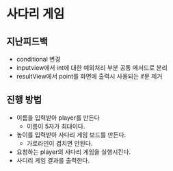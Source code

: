 # 사다리 게임
## 지난피드백
* conditional 변경
* inputview에서 int에 대한 예외처리 부분 공통 메서드로 분리
* resultView에서 point를 화면에 출력시 사용되는 if문 제거
## 진행 방법
* 이름을 입력받아 player를 만든다
  * 이름이 5자가 최대이다.
* 높이를 입력받아 사다리 게임 보드를 만든다.
    * 가로라인이 겹치면 안된다.
* 요청하는 player의 사다리 게임을 실행시킨다.
* 사디리 게임 결과를 출력한다.    